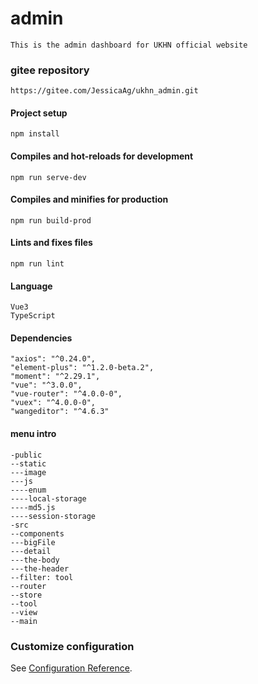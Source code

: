 # admin
```
This is the admin dashboard for UKHN official website
```


### gitee repository
```
https://gitee.com/JessicaAg/ukhn_admin.git
```

#### Project setup
```
npm install
```

#### Compiles and hot-reloads for development
```
npm run serve-dev
```

#### Compiles and minifies for production
```
npm run build-prod
```

#### Lints and fixes files
```
npm run lint
```

#### Language
```
Vue3
TypeScript
```

#### Dependencies
```
"axios": "^0.24.0",
"element-plus": "^1.2.0-beta.2",
"moment": "^2.29.1",
"vue": "^3.0.0",
"vue-router": "^4.0.0-0",
"vuex": "^4.0.0-0",
"wangeditor": "^4.6.3"
```

#### menu intro
```
-public
--static
---image
---js
----enum
----local-storage
----md5.js
----session-storage
-src
--components
---bigFile
---detail
---the-body
---the-header
--filter: tool
--router
--store
--tool
--view
--main

```


### Customize configuration
See [Configuration Reference](https://cli.vuejs.org/config/).
